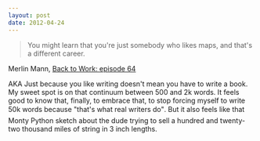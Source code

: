 ```yaml
---
layout: post
date: 2012-04-24
---
```


>You might learn that you're just somebody who likes maps, and that's a different career. 

Merlin Mann, [Back to Work: episode 64](https://5by5.tv/b2w/64)

AKA Just because you like writing doesn't mean you have to write a book. My sweet spot is on that continuum between 500 and 2k words. It feels good to know that, finally, to embrace that, to stop forcing myself to write 50k words because "that's what real writers do". But it also feels like that Monty Python sketch about the dude trying to sell a hundred and twenty-two thousand miles of string in 3 inch lengths. 
